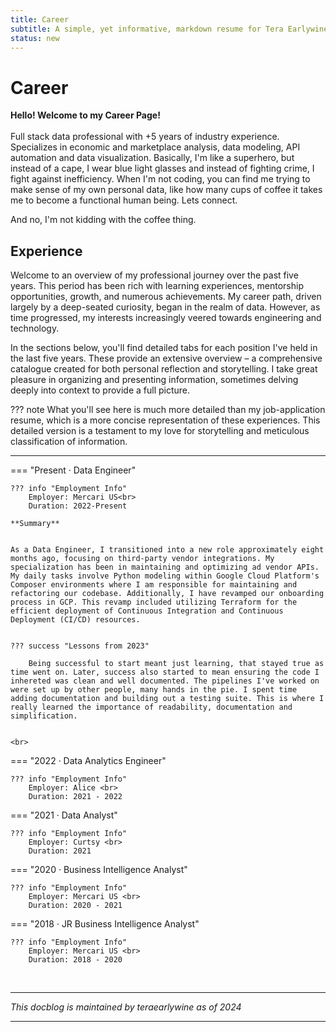 ```yaml
---
title: Career
subtitle: A simple, yet informative, markdown resume for Tera Earlywine.
status: new
---
```


# Career

**Hello! Welcome to my Career Page!** <br><br>
Full stack data professional with +5 years of industry experience. Specializes in economic and marketplace analysis, data modeling, API automation and data visualization. Basically, I'm like a superhero, but instead of a cape, I wear blue light glasses and instead of fighting crime, I fight against inefficiency. When I'm not coding, you can find me trying to make sense of my own personal data, like how many cups of coffee it takes me to become a functional human being. Lets connect.

And no, I'm not kidding with the coffee thing.



## **Experience**

Welcome to an overview of my professional journey over the past five years. This period has been rich with learning experiences, mentorship opportunities, growth, and numerous achievements. My career path, driven largely by a deep-seated curiosity, began in the realm of data. However, as time progressed, my interests increasingly veered towards engineering and technology.


In the sections below, you'll find detailed tabs for each position I've held in the last five years. These provide an extensive overview – a comprehensive catalogue created for both personal reflection and storytelling. I take great pleasure in organizing and presenting information, sometimes delving deeply into context to provide a full picture.


??? note
    What you'll see here is much more detailed than my job-application resume, which is a more concise representation of these experiences. This detailed version is a testament to my love for storytelling and meticulous classification of information.

<hr>

=== "Present · Data Engineer"

    ??? info "Employment Info"
        Employer: Mercari US<br>
        Duration: 2022-Present

    **Summary**


    As a Data Engineer, I transitioned into a new role approximately eight months ago, focusing on third-party vendor integrations. My specialization has been in maintaining and optimizing ad vendor APIs. My daily tasks involve Python modeling within Google Cloud Platform's Composer environments where I am responsible for maintaining and refactoring our codebase. Additionally, I have revamped our onboarding process in GCP. This revamp included utilizing Terraform for the efficient deployment of Continuous Integration and Continuous Deployment (CI/CD) resources.


    ??? success "Lessons from 2023"

        Being successful to start meant just learning, that stayed true as time went on. Later, success also started to mean ensuring the code I inhereted was clean and well documented. The pipelines I've worked on were set up by other people, many hands in the pie. I spent time adding documentation and building out a testing suite. This is where I really learned the importance of readability, documentation and simplification.


    <br>
=== "2022 · Data Analytics Engineer"

    ??? info "Employment Info"
        Employer: Alice <br>
        Duration: 2021 - 2022



=== "2021 · Data Analyst"

    ??? info "Employment Info"
        Employer: Curtsy <br>
        Duration: 2021





=== "2020 · Business Intelligence Analyst"

    ??? info "Employment Info"
        Employer: Mercari US <br>
        Duration: 2020 - 2021




=== "2018 · JR Business Intelligence Analyst"

    ??? info "Employment Info"
        Employer: Mercari US <br>
        Duration: 2018 - 2020



<br>

<!-- ??? note; makes a collabsible block -->



<hr>
<i>This docblog is maintained by teraearlywine as of 2024</i>
<hr>
